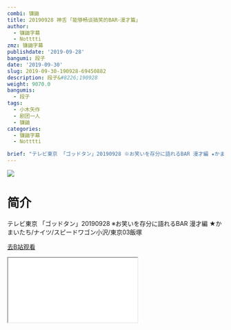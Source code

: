 ```yaml
---
combi: 镰鼬
title: 20190928 神舌 ｢能够畅谈搞笑的BAR･漫才篇｣
author:
  - 镰鼬字幕
  - Notttti
zmz: 镰鼬字幕
publishdate: '2019-09-28'
bangumi: 段子
date: '2019-09-30'
slug: 2019-09-30-190928-69450882
description: 段子&#8226;190928
weight: 9070.0
bangumis:
  - 段子
tags:
  - 小木矢作
  - 剧团一人
  - 镰鼬
categories:
  - 镰鼬字幕
  - Notttti

brief: "テレビ東京 「ゴッドタン」20190928 ※お笑いを存分に語れるBAR 漫才編 ★かまいたち/ナイツ/スピードワゴン小沢/東京03飯塚"
---
```

![](https://raw.githubusercontent.com/tcgriffith/owaraisite/master/static/tmpimg/4abdb4e9972d3b45b40757566b0fece63acf7db8.jpg.480.jpg)
# 简介  
テレビ東京
「ゴッドタン」20190928
※お笑いを存分に語れるBAR 漫才編
★かまいたち/ナイツ/スピードワゴン小沢/東京03飯塚  

[去B站观看](https://www.bilibili.com/video/av69450882/)
<div class ="resp-container"><iframe class="testiframe" src="//player.bilibili.com/player.html?aid=69450882"", scrolling="no", allowfullscreen="true" > </iframe></div> 
